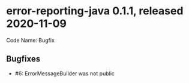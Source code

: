 # error-reporting-java 0.1.1, released 2020-11-09

Code Name: Bugfix

## Bugfixes

* #6: ErrorMessageBuilder was not public

